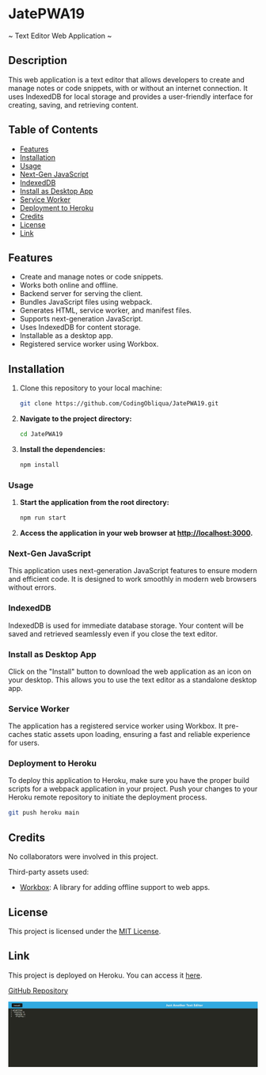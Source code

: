 # JatePWA19
 ~ Text Editor Web Application ~

## Description
This web application is a text editor that allows developers to create and manage notes or code snippets, with or without an internet connection. It uses IndexedDB for local storage and provides a user-friendly interface for creating, saving, and retrieving content.

## Table of Contents
- [Features](#features)
- [Installation](#installation)
- [Usage](#usage)
- [Next-Gen JavaScript](#next-gen-javascript)
- [IndexedDB](#indexeddb)
- [Install as Desktop App](#install-as-desktop-app)
- [Service Worker](#service-worker)
- [Deployment to Heroku](#deployment-to-heroku)
- [Credits](#Credits)
- [License](#License)
- [Link](Link)

## Features
- Create and manage notes or code snippets.
- Works both online and offline.
- Backend server for serving the client.
- Bundles JavaScript files using webpack.
- Generates HTML, service worker, and manifest files.
- Supports next-generation JavaScript.
- Uses IndexedDB for content storage.
- Installable as a desktop app.
- Registered service worker using Workbox.

## Installation
1. Clone this repository to your local machine:
   ```bash
   git clone https://github.com/CodingObliqua/JatePWA19.git
2. **Navigate to the project directory:**

    ```bash
    cd JatePWA19
    ```

3. **Install the dependencies:**

    ```bash
    npm install
    ```

### Usage

1. **Start the application from the root directory:**

    ```bash
    npm run start
    ```

2. **Access the application in your web browser at [http://localhost:3000](http://localhost:3000).**

### Next-Gen JavaScript

This application uses next-generation JavaScript features to ensure modern and efficient code. It is designed to work smoothly in modern web browsers without errors.

### IndexedDB

IndexedDB is used for immediate database storage. Your content will be saved and retrieved seamlessly even if you close the text editor.

### Install as Desktop App

Click on the "Install" button to download the web application as an icon on your desktop. This allows you to use the text editor as a standalone desktop app.

### Service Worker

The application has a registered service worker using Workbox. It pre-caches static assets upon loading, ensuring a fast and reliable experience for users.

### Deployment to Heroku

To deploy this application to Heroku, make sure you have the proper build scripts for a webpack application in your project. Push your changes to your Heroku remote repository to initiate the deployment process.

```bash
git push heroku main
```

## Credits

No collaborators were involved in this project.

Third-party assets used:

- [Workbox](https://workboxjs.org/): A library for adding offline support to web apps.

## License

This project is licensed under the [MIT License](LICENSE).

## Link


This project is deployed on Heroku. You can access it [here](https://vast-lake-50168-e236f3d95a80.herokuapp.com/).

[GitHub Repository](https://github.com/CodingObliqua/JatePWA19)

![My Project Logo](/client/src/images/jatepic.JPG)